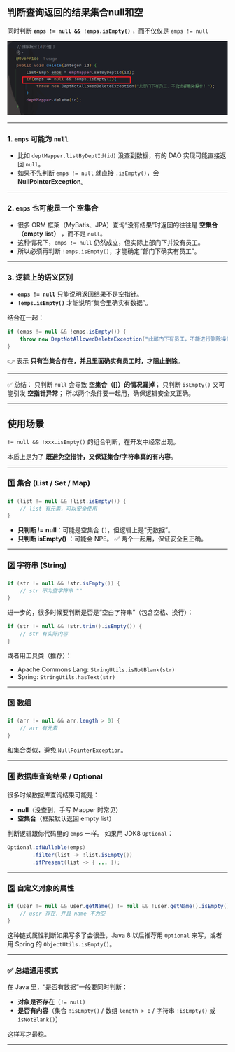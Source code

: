 ## 判断查询返回的结果集合null和空

同时判断 **`emps != null && !emps.isEmpty()`** ，而不仅仅是 `emps != null`

![image](https://raw.githubusercontent.com/12age/blog-img/main/image-20250825113156-p54wy76.png)

---

### 1. `emps` 可能为 `null`

- 比如 `deptMapper.listByDeptId(id)` 没查到数据，有的 DAO 实现可能直接返回 `null`。
- 如果不先判断 `emps != null` 就直接 `.isEmpty()`，会 **NullPointerException**。

---

### 2. `emps` 也可能是一个 **空集合**

- 很多 ORM 框架（MyBatis、JPA）查询“没有结果”时返回的往往是 **空集合（empty list）** ，而不是 `null`。
- 这种情况下，`emps != null` 仍然成立，但实际上部门下并没有员工。
- 所以必须再判断 `!emps.isEmpty()`，才能确定“部门下确实有员工”。

---

### 3. 逻辑上的语义区别

- **`emps != null`** 只能说明返回结果不是空指针。
-  **`!emps.isEmpty()`**  才能说明“集合里确实有数据”。

结合在一起：

```java
if (emps != null && !emps.isEmpty()) {
    throw new DeptNotAllowedDeleteException("此部门下有员工，不能进行删除操作！");
}
```

👉 表示 **只有当集合存在，并且里面确实有员工时，才阻止删除**。

---

✅ 总结：
只判断 `null` 会导致 **空集合（[]）的情况漏掉**；
只判断 `isEmpty()` 又可能引发 **空指针异常**；
所以两个条件要一起用，确保逻辑安全又正确。

---

## 使用场景

`!= null && !xxx.isEmpty()` 的组合判断，在开发中经常出现。

本质上是为了 **既避免空指针，又保证集合/字符串真的有内容**。

---

### 1️⃣ 集合 (List / Set / Map)

```java
if (list != null && !list.isEmpty()) {
    // list 有元素，可以安全使用
}
```

- **只判断 !=**  **null**：可能是空集合 `[]`，但逻辑上是“无数据”。
- **只判断 isEmpty()** ：可能会 NPE。
  ✅ 两个一起用，保证安全且正确。

---

### 2️⃣ 字符串 (String)

```java
if (str != null && !str.isEmpty()) {
    // str 不为空字符串 ""
}
```

进一步的，很多时候要判断是否是“空白字符串”（包含空格、换行）：

```java
if (str != null && !str.trim().isEmpty()) {
    // str 有实际内容
}
```

或者用工具类（推荐）：

- Apache Commons Lang: `StringUtils.isNotBlank(str)`
- Spring: `StringUtils.hasText(str)`

---

### 3️⃣ 数组

```java
if (arr != null && arr.length > 0) {
    // arr 有元素
}
```

和集合类似，避免 `NullPointerException`。

---

### 4️⃣ 数据库查询结果 / Optional

很多时候数据库查询结果可能是：

- **null**（没查到，手写 Mapper 时常见）
- **空集合**（框架默认返回 empty list）

判断逻辑跟你代码里的 `emps` 一样。
如果用 JDK8 `Optional`：

```java
Optional.ofNullable(emps)
        .filter(list -> !list.isEmpty())
        .ifPresent(list -> { ... });
```

---

### 5️⃣ 自定义对象的属性

```java
if (user != null && user.getName() != null && !user.getName().isEmpty()) {
    // user 存在，并且 name 不为空
}
```

这种链式属性判断如果写多了会很丑，Java 8 以后推荐用 `Optional` 来写，或者用 Spring 的 `ObjectUtils.isEmpty()`。

---

### ✅ 总结通用模式

在 Java 里，“是否有数据”一般要同时判断：

- **对象是否存在**（`!= null`）
- **是否有内容**（集合 `!isEmpty()` / 数组 `length > 0` / 字符串 `!isEmpty()` 或 `isNotBlank()`）

这样写才最稳。

---